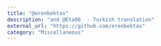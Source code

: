 ```yaml
---
title: "@erenbektas"
description: "and @Eta06  - Turkish translation"
external_url: "https://github.com/erenbektas"
category: "Miscellaneous"
---
```

